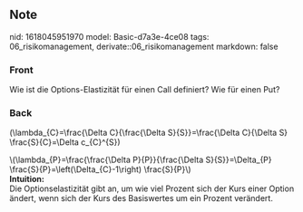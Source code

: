 ## Note
nid: 1618045951970
model: Basic-d7a3e-4ce08
tags: 06_risikomanagement, derivate::06_risikomanagement
markdown: false

### Front
Wie ist die Options-Elastizität für einen Call definiert? Wie für einen Put?

### Back
\(\lambda_{C}=\frac{\Delta C}{\frac{\Delta S}{S}}=\frac{\Delta
C}{\Delta S} \frac{S}{C}=\Delta c_{C}^{S}\)
<div>
  \(\lambda_{P}=\frac{\frac{\Delta P}{P}}{\frac{\Delta
  S}{S}}=\Delta_{P} \frac{S}{P}=\left(\Delta_{C}-1\right)
  \frac{S}{P}\)
</div>
<div>
  <b>Intuition:</b>
</div>
<div>
  Die Optionselastizität gibt an, um wie viel Prozent sich der Kurs
  einer Option ändert, wenn sich der Kurs des Basiswertes um ein
  Prozent verändert.
</div>
